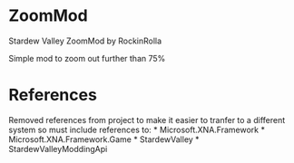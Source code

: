 # ZoomMod
Stardew Valley ZoomMod by RockinRolla

Simple mod to zoom out further than 75%


# References
Removed references from project to make it easier to tranfer to a different system so must include references to:
	* Microsoft.XNA.Framework
	* Microsoft.XNA.Framework.Game
	* StardewValley
	* StardewValleyModdingApi